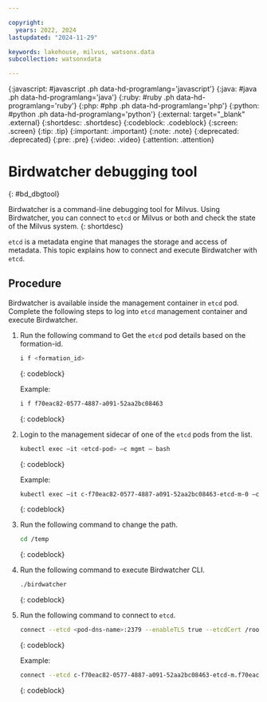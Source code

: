 ```yaml
---

copyright:
  years: 2022, 2024
lastupdated: "2024-11-29"

keywords: lakehouse, milvus, watsonx.data
subcollection: watsonxdata

---
```


{:javascript: #javascript .ph data-hd-programlang='javascript'}
{:java: #java .ph data-hd-programlang='java'}
{:ruby: #ruby .ph data-hd-programlang='ruby'}
{:php: #php .ph data-hd-programlang='php'}
{:python: #python .ph data-hd-programlang='python'}
{:external: target="_blank" .external}
{:shortdesc: .shortdesc}
{:codeblock: .codeblock}
{:screen: .screen}
{:tip: .tip}
{:important: .important}
{:note: .note}
{:deprecated: .deprecated}
{:pre: .pre}
{:video: .video}
{:attention: .attention}

# Birdwatcher debugging tool
{: #bd_dbgtool}

Birdwatcher is a command-line debugging tool for Milvus. Using Birdwatcher, you can connect to `etcd` or Milvus or both and check the state of the Milvus system.
{: shortdesc}

`etcd` is a metadata engine that manages the storage and access of metadata. This topic explains how to connect and execute Birdwatcher with `etcd`.

## Procedure

Birdwatcher is available inside the management container in `etcd` pod. Complete the following steps to log into `etcd` management container and execute Birdwatcher.

1. Run the following command to Get the `etcd` pod details based on the formation-id.

   ```bash
   i f <formation_id>
   ```
   {: codeblock}

   Example:

   ```bash
   i f f70eac82-0577-4887-a091-52aa2bc08463
   ```
   {: codeblock}

1. Login to the management sidecar of one of the `etcd` pods from the list.

   ```bash
   kubectl exec –it <etcd-pod> –c mgmt – bash
   ```
   {: codeblock}

   Example:

   ```bash
   kubectl exec –it c-f70eac82-0577-4887-a091-52aa2bc08463-etcd-m-0 –c mgmt – bash
   ```
   {: codeblock}

1. Run the following command to change the path.

   ```bash
   cd /temp
   ```
   {: codeblock}

1. Run the following command to execute Birdwatcher CLI.

   ```bash
   ./birdwatcher
   ```
   {: codeblock}

1. Run the following command to connect to `etcd`.

   ```bash
   connect --etcd <pod-dns-name>:2379 --enableTLS true --etcdCert /root/cert/tls.crt --etcdKey /root/cert/tls.key --rootCAPem /root/cert/ca.crt
   ```
   {: codeblock}

   Example:

   ```bash
   connect --etcd c-f70eac82-0577-4887-a091-52aa2bc08463-etcd-m.f70eac209152aabc0863eac2a0f8.svc.cluster.local:2379 --enableTLS true --etcdCert /root/cert/tls.crt --etcdKey /root/cert/tls.key --rootCAPem /root/cert/ca.crt
   ```
   {: codeblock}

